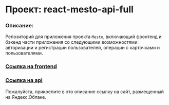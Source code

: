 # Проект: react-mesto-api-full

### Описание:
Репозиторий для приложения проекта `Mesto`, включающий фронтенд и бэкенд части приложения со следующими возможностями: авторизации и регистрации пользователей, операции с карточками и пользователями.

### [Ссылка на frontend](https://mesto.frontend.sovickiy.nomoredomains.sbs/)

### [Ссылка на api](https://api.mesto.sovickiy.nomoredomains.sbs//)

Пожалуйста, прикрепите в это описание ссылку на сайт, размещенный на Яндекс.Облаке.
